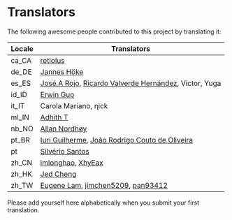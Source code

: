 # Translators

The following awesome people contributed to this project by translating it:

| Locale | Translators |
|--------|-------------|
| ca_CA  | [retiolus](https://github.com/retiolus) |
| de_DE  | [Jannes Höke](https://github.com/jh0ker) |
| es_ES  | [José.A Rojo](https://github.com/J4RV), [Ricardo Valverde Hernández](https://t.me/rivh1), Victor, Yuga |
| id_ID  | [Erwin Guo](https://www.facebook.com/erwinfransiscus) |
| it_IT  | Carola Mariano, ɳick |
| ml_IN  | [Adhith T](https://github.com/adhitht123) |
| nb_NO  | [Allan Nordhøy](https://github.com/comradekingu) |
| pt_BR  | [Iuri Guilherme](https://github.com/iuriguilherme), [João Rodrigo Couto de Oliveira](http://twitter.com/JoaoRodrigoJR) |
| pt     | [Silvério Santos](https://github.com/SantosSi) |
| zh_CN  | [imlonghao](https://github.com/imlonghao), [XhyEax](https://github.com/XhyEax) |
| zh_HK  | [Jed Cheng](https://www.facebook.com/profile.php?id=100002258388821) |
| zh_TW  | [Eugene Lam](https://www.facebook.com/eugenelam1118), [jimchen5209](https://www.youtube.com/user/jimchen5209), [pan93412](https://www.github.com/pan93412) |

Please add yourself here alphabetically when you submit your first translation.
